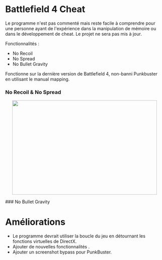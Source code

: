 # Battlefield 4 Cheat

Le programme n'est pas commenté mais reste facile à comprendre pour une personne ayant de l'expérience dans la manipulation de mémoire ou dans le développement de cheat. Le projet ne sera pas mis à jour.

Fonctionnalités :

 - No Recoil
 - No Spread
 - No Bullet Gravity

Fonctionne sur la dernière version de Battlefield 4, non-banni Punkbuster en utilisant le manual mapping.

### No Recoil & No Spread
<p align="center">
 <img width="460" height="300" src="https://github.com/adamhlt/BF4-Cheat/blob/main/Ressource/no%20gravity.gif">
 </p>
### No Bullet Gravity

# Améliorations

 - Le programme devrait utiliser la boucle du jeu en détournant les fonctions virtuelles de DirectX.
 - Ajouter de nouvelles fonctionnalités .
 - Ajouter un screenshot bypass pour PunkBuster.
